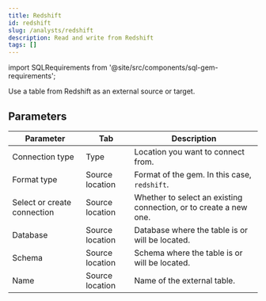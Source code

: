 ```yaml
---
title: Redshift
id: redshift
slug: /analysts/redshift
description: Read and write from Redshift
tags: []
---
```


import SQLRequirements from '@site/src/components/sql-gem-requirements';

<SQLRequirements
  execution_engine="Prophecy Automate"
  sql_package_name=""
  sql_package_version=""
/>

Use a table from Redshift as an external source or target.

## Parameters

| Parameter                   | Tab             | Description                                                       |
| --------------------------- | --------------- | ----------------------------------------------------------------- |
| Connection type             | Type            | Location you want to connect from.                                |
| Format type                 | Source location | Format of the gem. In this case, `redshift`.                      |
| Select or create connection | Source location | Whether to select an existing connection, or to create a new one. |
| Database                    | Source location | Database where the table is or will be located.                   |
| Schema                      | Source location | Schema where the table is or will be located.                     |
| Name                        | Source location | Name of the external table.                                       |
